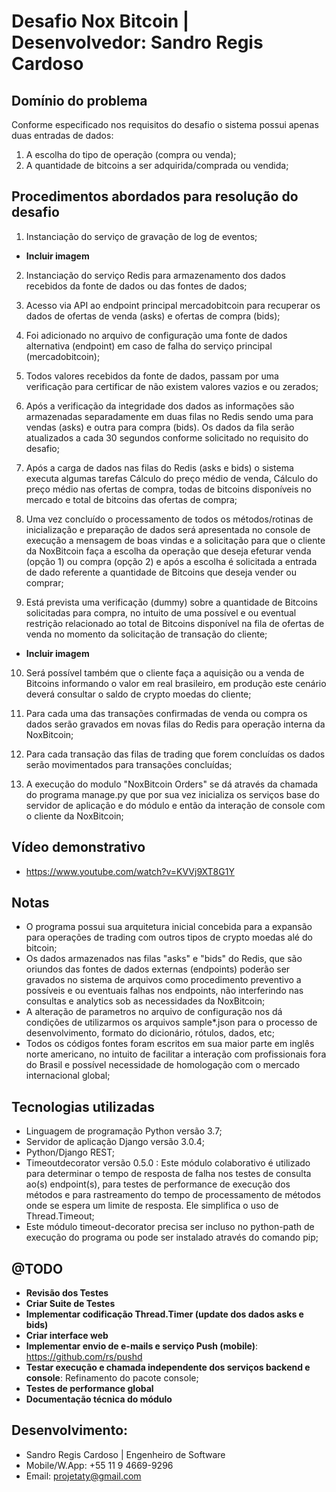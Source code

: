 # Desafio Nox Bitcoin | Desenvolvedor: Sandro Regis Cardoso

## Domínio do problema

Conforme especificado nos requisitos do desafio o sistema possui apenas duas entradas de dados:
1) A escolha do tipo de operação (compra ou venda);
2) A quantidade de bitcoins a ser adquirida/comprada ou vendida;


## Procedimentos abordados para resolução do desafio

1) Instanciação do serviço de gravação de log de eventos;


-   **Incluir imagem**


2) Instanciação do serviço Redis para armazenamento dos dados recebidos da fonte de dados ou das fontes de dados;


3) Acesso via API ao endpoint principal mercadobitcoin para recuperar os dados de ofertas de venda (asks) e ofertas de compra (bids);


4) Foi adicionado no arquivo de configuração uma fonte de dados alternativa (endpoint) em caso de falha do serviço principal (mercadobitcoin);


5) Todos valores recebidos da fonte de dados, passam por uma verificação para certificar de não existem valores vazios e ou zerados;


6) Após a verificação da integridade dos dados as informações são armazenadas separadamente em duas filas no Redis sendo uma para vendas (asks) e outra para compra (bids). Os dados da fila serão atualizados a cada 30 segundos conforme solicitado no requisito do desafio;


7) Após a carga de dados nas filas do Redis (asks e bids) o sistema executa algumas tarefas Cálculo do preço médio de venda, Cálculo do preço médio nas ofertas de compra, todas de bitcoins disponíveis no mercado e total de bitcoins das ofertas de compra;


8) Uma vez concluído o processamento de todos os métodos/rotinas de inicialização e preparação de dados será apresentada no console de execução a mensagem de boas vindas e a solicitação para que o cliente da NoxBitcoin faça a escolha da operação que deseja efeturar venda (opção 1) ou compra (opção 2) e após a escolha é solicitada a entrada de dado referente a quantidade de Bitcoins que deseja vender ou comprar;


9) Está prevista uma verificação (dummy) sobre a quantidade de Bitcoins solicitadas para compra, no intuito de uma possível e ou eventual restrição relacionado ao total de Bitcoins disponível na fila de ofertas de venda no momento da solicitação de transação do cliente;


-   **Incluir imagem**


10) Será possível também que o cliente faça a aquisição ou a venda de Bitcoins informando o valor em real brasileiro, em produção este cenário deverá consultar o saldo de crypto moedas do cliente;


11) Para cada uma  das transações confirmadas de venda ou compra os dados serão gravados em novas filas do Redis para operação interna da NoxBitcoin;


12) Para cada transação das filas de trading que forem concluídas os dados serão movimentados para transações concluídas;


13) A execução do modulo "NoxBitcoin Orders" se dá através da chamada do programa manage.py que por sua vez inicializa os serviços base do servidor de aplicação e do módulo e então da interação de console com o cliente da NoxBitcoin;


## Vídeo demonstrativo

- https://www.youtube.com/watch?v=KVVj9XT8G1Y


## Notas

- O programa possui sua arquitetura inicial concebida para a expansão para operações de trading com outros tipos de crypto moedas alé do bitcoin;
- Os dados armazenados nas filas "asks" e "bids" do Redis, que são oriundos das fontes de dados externas (endpoints) poderão ser gravados no sistema de arquivos como procedimento preventivo a possíveis e ou eventuais falhas nos endpoints, não interferindo nas consultas e analytics sob as necessidades da NoxBitcoin;
- A alteração de parametros no arquivo de configuração nos dá condições de utilizarmos os arquivos sample*.json para o processo de desenvolvimento, formato do dicionário, rótulos, dados, etc;
- Todos os códigos fontes foram escritos em sua maior parte em inglês norte americano, no intuito de facilitar a interação com profissionais fora do Brasil e possível necessidade de homologação com o mercado internacional global;


## Tecnologias utilizadas

- Linguagem de programação Python versão 3.7;
- Servidor de aplicação Django versão 3.0.4;
- Python/Django REST;
- Timeoutdecorator versão 0.5.0 : Este módulo colaborativo é utilizado para determinar o tempo de resposta de falha nos testes de consulta ao(s) endpoint(s), para testes de performance de execução dos métodos e para rastreamento do tempo de processamento de métodos onde se espera um limite de resposta. Ele simplifica o uso de Thread.Timeout;
- Este módulo timeout-decorator precisa ser incluso no python-path de execução do programa ou pode ser instalado através do comando pip;


## @TODO

-   **Revisão dos Testes**
-   **Criar Suite de Testes**
-   **Implementar codificação Thread.Timer (update dos dados asks e bids)**
-   **Criar interface web**
-   **Implementar envio de e-mails e serviço Push (mobile)**: https://github.com/rs/pushd
-   **Testar execução e chamada independente dos serviços backend e console**: Refinamento do pacote console;
-   **Testes de performance global**
-   **Documentação técnica do módulo**


## Desenvolvimento:

- Sandro Regis Cardoso | Engenheiro de Software
- Mobile/W.App: +55 11 9 4669-9296
- Email: projetaty@gmail.com
